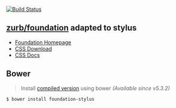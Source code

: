 [![Build Status](https://api.travis-ci.org/2fd/foundation-stylus.svg)](https://api.travis-ci.org/2fd/foundation-stylus)


## [zurb/foundation](http://foundation.zurb.com) adapted to stylus

* [Foundation Homepage](http://foundation.zurb.com/)
* [CSS Download](http://foundation.zurb.com/develop/download.html)
* [CSS Docs](http://foundation.zurb.com/docs/)

## Bower
> Install [compiled version](https://github.com/2fd/bower-foundation-stylus.git) using bower *(Available since v5.3.2)*

```sh
$ bower install foundation-stylus
```
